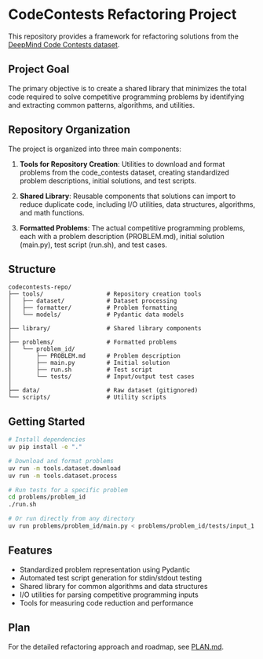 # CodeContests Refactoring Project

This repository provides a framework for refactoring solutions from the [DeepMind Code Contests dataset](https://huggingface.co/datasets/deepmind/code_contests).

## Project Goal

The primary objective is to create a shared library that minimizes the total code required to solve competitive programming problems by identifying and extracting common patterns, algorithms, and utilities.

## Repository Organization

The project is organized into three main components:

1. **Tools for Repository Creation**: Utilities to download and format problems from the code_contests dataset, creating standardized problem descriptions, initial solutions, and test scripts.

2. **Shared Library**: Reusable components that solutions can import to reduce duplicate code, including I/O utilities, data structures, algorithms, and math functions.

3. **Formatted Problems**: The actual competitive programming problems, each with a problem description (PROBLEM.md), initial solution (main.py), test script (run.sh), and test cases.

## Structure

```
codecontests-repo/
├── tools/                  # Repository creation tools
│   ├── dataset/            # Dataset processing
│   ├── formatter/          # Problem formatting
│   └── models/             # Pydantic data models
│
├── library/                # Shared library components
│
├── problems/               # Formatted problems
│   └── problem_id/
│       ├── PROBLEM.md      # Problem description
│       ├── main.py         # Initial solution
│       ├── run.sh          # Test script
│       └── tests/          # Input/output test cases
│
├── data/                   # Raw dataset (gitignored)
└── scripts/                # Utility scripts
```

## Getting Started

```bash
# Install dependencies
uv pip install -e "."

# Download and format problems
uv run -m tools.dataset.download
uv run -m tools.dataset.process

# Run tests for a specific problem
cd problems/problem_id
./run.sh

# Or run directly from any directory
uv run problems/problem_id/main.py < problems/problem_id/tests/input_1.txt
```

## Features

- Standardized problem representation using Pydantic
- Automated test script generation for stdin/stdout testing
- Shared library for common algorithms and data structures
- I/O utilities for parsing competitive programming inputs
- Tools for measuring code reduction and performance

## Plan

For the detailed refactoring approach and roadmap, see [PLAN.md](PLAN.md).
